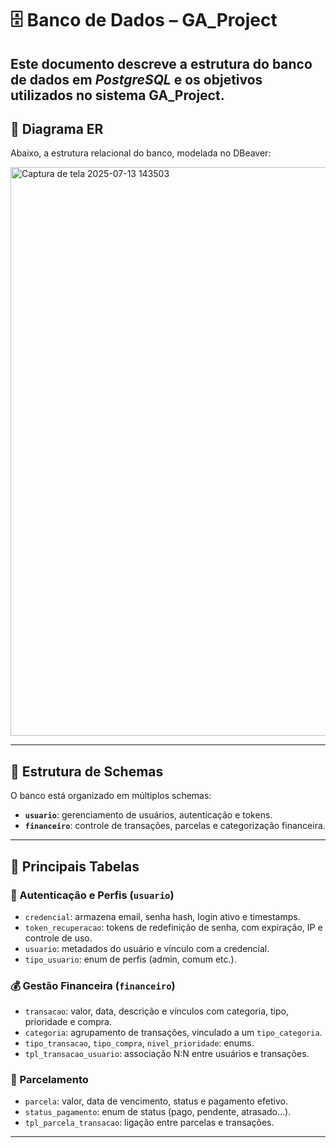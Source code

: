 # 🗄️ Banco de Dados – GA_Project

Este documento descreve a estrutura do banco de dados em *PostgreSQL* e os objetivos utilizados no sistema GA_Project. 
---

## 📐 Diagrama ER

Abaixo, a estrutura relacional do banco, modelada no DBeaver:

<img width="1912" height="910" alt="Captura de tela 2025-07-13 143503" src="https://github.com/user-attachments/assets/e68aeb5e-d21f-41f6-9910-319c1110fe19" />

---

## 📁 Estrutura de Schemas

O banco está organizado em múltiplos schemas:

- **`usuario`**: gerenciamento de usuários, autenticação e tokens.
- **`financeiro`**: controle de transações, parcelas e categorização financeira.

---

## 🧱 Principais Tabelas

### 🔐 Autenticação e Perfis (`usuario`)
- `credencial`: armazena email, senha hash, login ativo e timestamps.
- `token_recuperacao`: tokens de redefinição de senha, com expiração, IP e controle de uso.
- `usuario`: metadados do usuário e vínculo com a credencial.
- `tipo_usuario`: enum de perfis (admin, comum etc.).

### 💰 Gestão Financeira (`financeiro`)
- `transacao`: valor, data, descrição e vínculos com categoria, tipo, prioridade e compra.
- `categoria`: agrupamento de transações, vinculado a um `tipo_categoria`.
- `tipo_transacao`, `tipo_compra`, `nivel_prioridade`: enums.
- `tpl_transacao_usuario`: associação N:N entre usuários e transações.

### 📅 Parcelamento
- `parcela`: valor, data de vencimento, status e pagamento efetivo.
- `status_pagamento`: enum de status (pago, pendente, atrasado...).
- `tpl_parcela_transacao`: ligação entre parcelas e transações.

---
